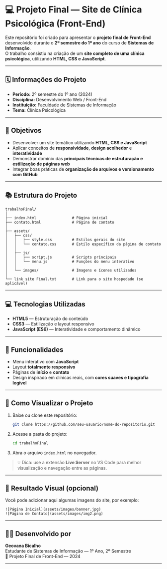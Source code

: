 # 💻 Projeto Final — Site de Clínica Psicológica (Front-End)

Este repositório foi criado para apresentar o **projeto final de Front-End** desenvolvido durante o **2º semestre do 1º ano** do curso de **Sistemas de Informação**.  
O trabalho consistiu na criação de um **site completo de uma clínica psicológica**, utilizando **HTML, CSS e JavaScript**.

---

## 🗓️ Informações do Projeto

- **Período:** 2º semestre do 1º ano (2024)  
- **Disciplina:** Desenvolvimento Web / Front-End  
- **Instituição:** Faculdade de Sistemas de Informação  
- **Tema:** Clínica Psicológica  

---

## 🎯 Objetivos

- Desenvolver um site temático utilizando **HTML, CSS e JavaScript**  
- Aplicar conceitos de **responsividade**, **design acolhedor** e **interatividade**  
- Demonstrar domínio das **principais técnicas de estruturação e estilização de páginas web**  
- Integrar boas práticas de **organização de arquivos e versionamento com GitHub**

---

## 📚 Estrutura do Projeto

```
trabalhoFinal/
│
├── index.html                # Página inicial
├── contato.html              # Página de contato
│
├── assets/
│   ├── css/
│   │   ├── style.css         # Estilos gerais do site
│   │   └── contato.css       # Estilo específico da página de contato
│   │
│   ├── js/
│   │   ├── script.js         # Scripts principais
│   │   └── menu.js           # Funções do menu interativo
│   │
│   └── images/               # Imagens e ícones utilizados
│
└── link site Final.txt       # Link para o site hospedado (se aplicável)
```

---

## 💻 Tecnologias Utilizadas

- **HTML5** — Estruturação do conteúdo  
- **CSS3** — Estilização e layout responsivo  
- **JavaScript (ES6)** — Interatividade e comportamento dinâmico  

---

## 🧠 Funcionalidades

- Menu interativo com **JavaScript**  
- Layout **totalmente responsivo**  
- Páginas de **início** e **contato**  
- Design inspirado em clínicas reais, com **cores suaves e tipografia legível**  

---

## 🚀 Como Visualizar o Projeto

1. Baixe ou clone este repositório:
   ```bash
   git clone https://github.com/seu-usuario/nome-do-repositorio.git
   ```

2. Acesse a pasta do projeto:
   ```bash
   cd trabalhoFinal
   ```

3. Abra o arquivo `index.html` no navegador.

> 💡 Dica: use a extensão **Live Server** no VS Code para melhor visualização e navegação entre as páginas.

---

## 📸 Resultado Visual (opcional)

Você pode adicionar aqui algumas imagens do site, por exemplo:

```
![Página Inicial](assets/images/banner.jpg)
![Página de Contato](assets/images/img2.png)
```

---

## 👩‍💻 Desenvolvido por

**Geovana Bicalho**  
Estudante de Sistemas de Informação — 1º Ano, 2º Semestre  
📅 Projeto Final de Front-End — 2024

---
